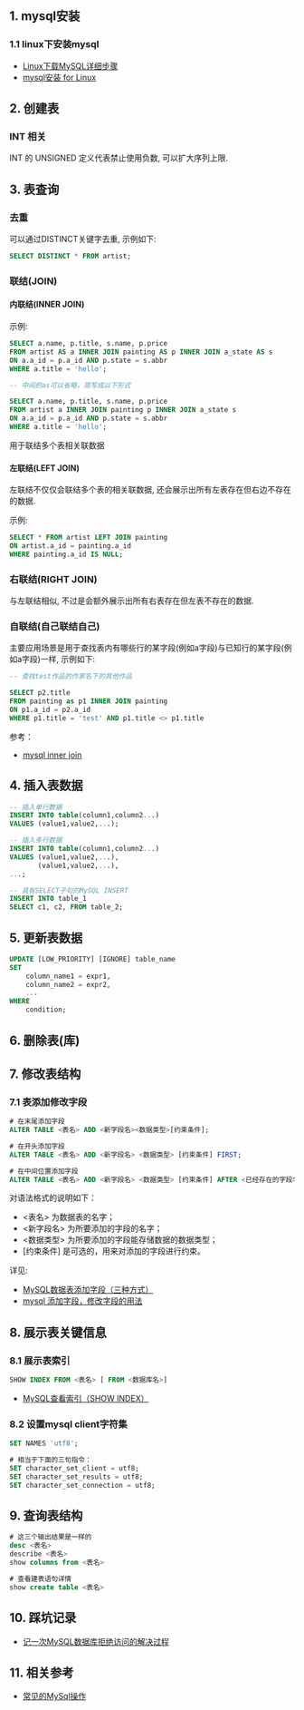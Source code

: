 ## 1. mysql安装

### 1.1 linux下安装mysql

- [Linux下载MySQL详细步骤](https://juejin.im/post/5d77442e6fb9a06ae43a1da1)
- [mysql安装 for Linux](https://juejin.im/post/5c76500ae51d453ed47d7555)

## 2. 创建表

### INT 相关

INT 的 UNSIGNED 定义代表禁止使用负数, 可以扩大序列上限.

## 3. 表查询

### 去重

可以通过DISTINCT关键字去重, 示例如下:

```sql
SELECT DISTINCT * FROM artist;
```

### 联结(JOIN)

#### 内联结(INNER JOIN)

示例:

```sql
SELECT a.name, p.title, s.name, p.price
FROM artist AS a INNER JOIN painting AS p INNER JOIN a_state AS s
ON a.a_id = p.a_id AND p.state = s.abbr
WHERE a.title = 'hello';

-- 中间的as可以省略，简写成以下形式

SELECT a.name, p.title, s.name, p.price
FROM artist a INNER JOIN painting p INNER JOIN a_state s
ON a.a_id = p.a_id AND p.state = s.abbr
WHERE a.title = 'hello';
```

用于联结多个表相关联数据

#### 左联结(LEFT JOIN)

左联结不仅仅会联结多个表的相关联数据, 还会展示出所有左表存在但右边不存在的数据.

示例:

```sql
SELECT * FROM artist LEFT JOIN painting
ON artist.a_id = painting.a_id
WHERE painting.a_id IS NULL;
```

### 右联结(RIGHT JOIN)

与左联结相似, 不过是会额外展示出所有右表存在但左表不存在的数据.

### 自联结(自己联结自己)

主要应用场景是用于查找表内有哪些行的某字段(例如a字段)与已知行的某字段(例如a字段)一样, 示例如下:

```sql
-- 查找test作品的作家名下的其他作品

SELECT p2.title
FROM painting as p1 INNER JOIN painting
ON p1.a_id = p2.a_id
WHERE p1.title = 'test' AND p1.title <> p1.title
```

参考：

- [mysql inner join](https://www.yiibai.com/mysql/inner-join.html)

## 4. 插入表数据
```sql
-- 插入单行数据
INSERT INTO table(column1,column2...)
VALUES (value1,value2,...);

-- 插入多行数据
INSERT INTO table(column1,column2...)
VALUES (value1,value2,...),
       (value1,value2,...),
...;

-- 具有SELECT子句的MySQL INSERT
INSERT INTO table_1
SELECT c1, c2, FROM table_2;
```

## 5. 更新表数据

```sql
UPDATE [LOW_PRIORITY] [IGNORE] table_name 
SET 
    column_name1 = expr1,
    column_name2 = expr2,
    ...
WHERE
    condition;

```

## 6. 删除表(库)

## 7. 修改表结构

### 7.1 表添加修改字段

```sql
# 在末尾添加字段
ALTER TABLE <表名> ADD <新字段名><数据类型>[约束条件];

# 在开头添加字段
ALTER TABLE <表名> ADD <新字段名> <数据类型> [约束条件] FIRST;

# 在中间位置添加字段
ALTER TABLE <表名> ADD <新字段名> <数据类型> [约束条件] AFTER <已经存在的字段名>;
```

对语法格式的说明如下：
- <表名> 为数据表的名字；
- <新字段名> 为所要添加的字段的名字；
- <数据类型> 为所要添加的字段能存储数据的数据类型；
- [约束条件] 是可选的，用来对添加的字段进行约束。

详见:

- [MySQL数据表添加字段（三种方式）](http://c.biancheng.net/view/7201.html)
- [mysql 添加字段，修改字段的用法](https://www.cnblogs.com/anxbb/p/8664753.html)

## 8. 展示表关键信息

### 8.1 展示表索引

```sql
SHOW INDEX FROM <表名> [ FROM <数据库名>]
```

- [MySQL查看索引（SHOW INDEX）](http://c.biancheng.net/view/7364.html)

### 8.2 设置mysql client字符集

```sql
SET NAMES 'utf8';

# 相当于下面的三句指令：
SET character_set_client = utf8;
SET character_set_results = utf8;
SET character_set_connection = utf8;
```

## 9. 查询表结构

```sql
# 这三个输出结果是一样的
desc <表名>
describe <表名>
show columns from <表名>

# 查看建表语句详情
show create table <表名>
```

## 10. 踩坑记录


- [记一次MySQL数据库拒绝访问的解决过程](https://www.cnblogs.com/chyingp/p/mysql-access-denied-because-of-anonymous-user.html)





## 11. 相关参考

- [常见的MySql操作](http://c.biancheng.net/skill/web/)